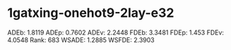 # 1gatxing-onehot9-2lay-e32

ADEb: 1.8119
ADEp: 0.7602
ADEv: 2.2448
FDEb: 3.3481
FDEp: 1.453
FDEv: 4.0548
Rank: 683
WSADE: 1.2885
WSFDE: 2.3903